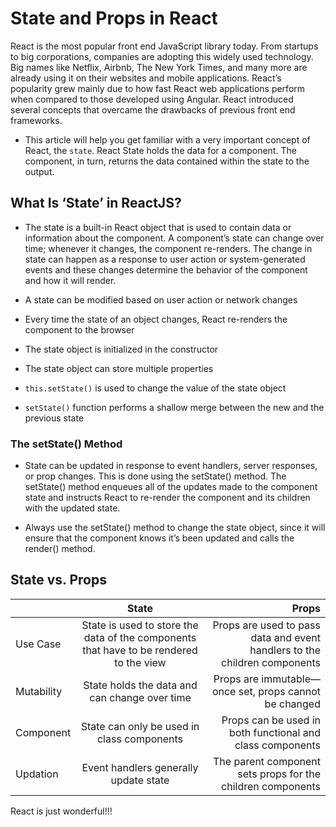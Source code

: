 # State and Props in React
React is the most popular front end JavaScript library today. From startups to big corporations, companies are adopting this widely used technology. Big names like Netflix, Airbnb, The New York Times, and many more are already using it on their websites and mobile applications. React’s popularity grew mainly due to how fast React web applications perform when compared to those developed using Angular. React introduced several concepts that overcame the drawbacks of previous front end frameworks.

* This article will help you get familiar with a very important concept of React, the `state`. React State holds the data for a component. The component, in turn, returns the data contained within the state to the output.

## What Is ‘State’ in ReactJS?
* The state is a built-in React object that is used to contain data or information about the component. A component’s state can change over time; whenever it changes, the component re-renders. The change in state can happen as a response to user action or system-generated events and these changes determine the behavior of the component and how it will render. 

* A state can be modified based on user action or network changes
* Every time the state of an object changes, React re-renders the component to the browser
* The state object is initialized in the constructor
* The state object can store multiple properties
* `this.setState()` is used to change the value of the state object
* `setState()` function performs a shallow merge between the new and the previous state

### The setState() Method
* State can be updated in response to event handlers, server responses, or prop changes. This is done using the setState() method. The setState() method enqueues all of the updates made to the component state and instructs React to re-render the component and its children with the updated state.

* Always use the setState() method to change the state object, since it will ensure that the component knows it’s been updated and calls the render() method.

## State vs. Props

| | State | Props |
| :---         |     :---:      |          ---: |
| Use Case	   | State is used to store the data of the components that have to be rendered to the view     | Props are used to pass data and event handlers to the children components    |
| Mutability     | State holds the data and can change over time      | Props are immutable—once set, props cannot be changed     |
|Component  |State can only be used in class components |  Props can be used in both functional and class components|
|Updation  |Event handlers generally update state   |   The parent component sets props for the children components  |

React is just wonderful!!!

